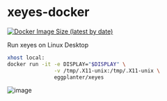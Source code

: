 # xeyes-docker

[![Docker Image Size (latest by date)](https://img.shields.io/docker/image-size/eggplanter/xeyes)](https://hub.docker.com/r/eggplanter/xeyes)

Run xeyes on Linux Desktop

```bash
xhost local:
docker run -it -e DISPLAY="$DISPLAY" \
               -v /tmp/.X11-unix:/tmp/.X11-unix \
               eggplanter/xeyes
```

![image](https://user-images.githubusercontent.com/42153744/132149348-b0509d49-ccaa-4501-8844-9d38d41626a1.png)

